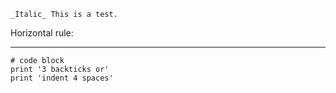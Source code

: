  	_Italic_ This is a test.

Horizontal rule:

--- 

```
# code block
print '3 backticks or'
print 'indent 4 spaces'
``` 
